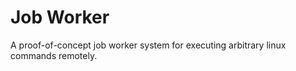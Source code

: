 # Job Worker

A proof-of-concept job worker system for executing arbitrary linux commands remotely.
